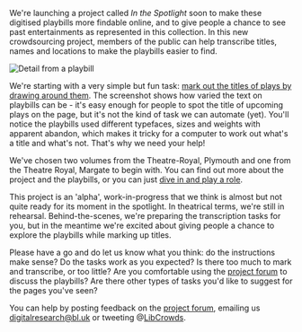 We're launching a project called *In the Spotlight*
soon to make these digitised playbills more findable
online, and to give people a chance to see past
entertainments as represented in this collection.
In this new crowdsourcing project, members of the public
can help transcribe titles, names and locations to make
the playbills easier to find.

![Detail from a playbill](https://user-images.githubusercontent.com/380763/30120798-ceeaf9fe-9321-11e7-8008-1623b0578326.png "Detail from a playbill")

We're starting with a very simple but fun task:
[mark out the titles of plays by drawing around them](https://www.libcrowds.com/collection/playbills/contribute/).
The screenshot shows how varied the text on playbills can be -
it's easy enough for people
to spot the title of upcoming plays on the page,
but it's not the kind of task we can automate (yet).
You'll notice the playbills used different typefaces,
sizes and weights with apparent abandon, which makes
it tricky for a computer to work out what's a title
and what's not. That's why we need your help!

We've chosen two volumes from the Theatre-Royal, Plymouth
and one from the Theatre Royal, Margate to begin with.
You can find out more about the project and the playbills,
or you can just [dive in and play a role](https://playbills.libcrowds.com).

This project is an 'alpha', work-in-progress that we
think is almost but not quite ready for its moment
in the spotlight. In theatrical terms, we're still
in rehearsal. Behind-the-scenes, we're preparing the
transcription tasks for you, but in the meantime we're
excited about giving people a chance to explore the
playbills while marking up titles.

Please have a go and do let us know what you think: do the instructions
make sense? Do the tasks work as you expected? Is there too much to mark
and transcribe, or too little? Are you comfortable using the
[project forum](https://community.libcrowds.com/t/in-the-spotlight)
to discuss the playbills? Are there other types of tasks you'd like
to suggest for the pages you've seen?

You can help by posting feedback on the
[project forum](https://community.libcrowds.com/t/in-the-spotlight), emailing us
[digitalresearch@bl.uk](mailto:digitalresearch@bl.uk) or tweeting @[LibCrowds](http://twitter.com/libcrowds).
